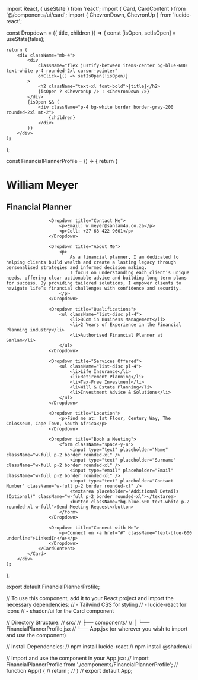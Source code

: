 import React, { useState } from 'react';
import { Card, CardContent } from '@/components/ui/card';
import { ChevronDown, ChevronUp } from 'lucide-react';

const Dropdown = ({ title, children }) => {
    const [isOpen, setIsOpen] = useState(false);

    return (
        <div className="mb-4">
            <div 
                className="flex justify-between items-center bg-blue-600 text-white p-4 rounded-2xl cursor-pointer"
                onClick={() => setIsOpen(!isOpen)}
            >
                <h2 className="text-xl font-bold">{title}</h2>
                {isOpen ? <ChevronUp /> : <ChevronDown />}
            </div>
            {isOpen && (
                <div className="p-4 bg-white border border-gray-200 rounded-2xl mt-2">
                    {children}
                </div>
            )}
        </div>
    );
};

const FinancialPlannerProfile = () => {
    return (
        <div className="max-w-3xl mx-auto p-4">
            <Card>
                <CardContent>
                    <h1 className="text-3xl font-bold mb-4 text-center">William Meyer</h1>
                    <h2 className="text-lg mb-2 text-center">Financial Planner</h2>

                    <Dropdown title="Contact Me">
                        <p>Email: w.meyer@sanlam4u.co.za</p>
                        <p>Cell: +27 63 422 9601</p>
                    </Dropdown>

                    <Dropdown title="About Me">
                        <p>
                            As a financial planner, I am dedicated to helping clients build wealth and create a lasting legacy through personalised strategies and informed decision making.
                            I focus on understanding each client’s unique needs, offering clear actionable advice and building long term plans for success. By providing tailored solutions, I empower clients to navigate life’s financial challenges with confidence and security.
                        </p>
                    </Dropdown>

                    <Dropdown title="Qualifications">
                        <ul className="list-disc pl-4">
                            <li>BCom in Business Management</li>
                            <li>2 Years of Experience in the Financial Planning industry</li>
                            <li>Authorised Financial Planner at Sanlam</li>
                        </ul>
                    </Dropdown>

                    <Dropdown title="Services Offered">
                        <ul className="list-disc pl-4">
                            <li>Life Insurance</li>
                            <li>Retirement Planning</li>
                            <li>Tax-Free Investment</li>
                            <li>Will & Estate Planning</li>
                            <li>Investment Advice & Solutions</li>
                        </ul>
                    </Dropdown>

                    <Dropdown title="Location">
                        <p>Find me at: 1st Floor, Century Way, The Colosseum, Cape Town, South Africa</p>
                    </Dropdown>

                    <Dropdown title="Book a Meeting">
                        <form className="space-y-4">
                            <input type="text" placeholder="Name" className="w-full p-2 border rounded-xl" />
                            <input type="text" placeholder="Surname" className="w-full p-2 border rounded-xl" />
                            <input type="email" placeholder="Email" className="w-full p-2 border rounded-xl" />
                            <input type="text" placeholder="Contact Number" className="w-full p-2 border rounded-xl" />
                            <textarea placeholder="Additional Details (Optional)" className="w-full p-2 border rounded-xl"></textarea>
                            <button className="bg-blue-600 text-white p-2 rounded-xl w-full">Send Meeting Request</button>
                        </form>
                    </Dropdown>

                    <Dropdown title="Connect with Me">
                        <p>Connect on <a href="#" className="text-blue-600 underline">LinkedIn</a></p>
                    </Dropdown>
                </CardContent>
            </Card>
        </div>
    );
};

export default FinancialPlannerProfile;

// To use this component, add it to your React project and import the necessary dependencies:
// - Tailwind CSS for styling
// - lucide-react for icons
// - shadcn/ui for the Card component

// Directory Structure:
// src/
// ├── components/
// │   └── FinancialPlannerProfile.jsx
// └── App.jsx (or wherever you wish to import and use the component)

// Install Dependencies:
// npm install lucide-react
// npm install @shadcn/ui

// Import and use the component in your App.jsx:
// import FinancialPlannerProfile from './components/FinancialPlannerProfile';
// function App() {
//     return <FinancialPlannerProfile />;
// }
// export default App;
